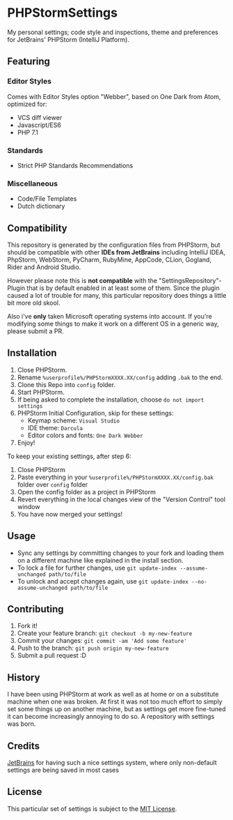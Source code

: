 # PHPStormSettings
My personal settings; code style and inspections, theme and preferences for JetBrains' PHPStorm (IntelliJ Platform).

## Featuring
### Editor Styles
Comes with Editor Styles option "Webber", based on One Dark from Atom, optimized for:
* VCS diff viewer
* Javascript/ES6
* PHP 7.1

### Standards
* Strict PHP Standards Recommendations

### Miscellaneous
* Code/File Templates
* Dutch dictionary

## Compatibility
This repository is generated by the configuration files from PHPStorm, but should be compatible with other **IDEs from JetBrains**
including IntelliJ IDEA, PhpStorm, WebStorm, PyCharm, RubyMine, AppCode, CLion, Gogland, Rider and Android Studio.

However please note this is **not compatible** with the "SettingsRepository"-Plugin that is by default enabled in at least some of them.
Since the plugin caused a lot of trouble for many, this particular repository does things a little bit more old skool.

Also i've **only** taken Microsoft operating systems into account. If you're modifying some things to make it work 
on a different OS in a generic way, please submit a PR.

## Installation
1. Close PHPStorm.
2. Rename `%userprofile%/PHPStormXXXX.XX/config` adding `.bak` to the end.
3. Clone this Repo into `config` folder.
4. Start PHPStorm.
5. If being asked to complete the installation, choose `do not import settings`
6. PHPStorm Initial Configuration, skip for these settings:
    - Keymap scheme: `Visual Studio`
    - IDE theme: `Darcula`
    - Editor colors and fonts: `One Dark Webber`
7. Enjoy!

To keep your existing settings, after step 6:
1. Close PHPStorm
2. Paste everything in your `%userprofile%/PHPStormXXXX.XX/config.bak` folder over `config` folder
3. Open the config folder as a project in PHPStorm
4. Revert everything in the local changes view of the "Version Control" tool window
5. You have now merged your settings!

## Usage
* Sync any settings by committing changes to your fork and loading 
them on a different machine like explained in the install section.
* To lock a file for further changes, use `git update-index --assume-unchanged path/to/file` 
* To unlock and accept changes again, use `git update-index --no-assume-unchanged path/to/file` 

## Contributing
1. Fork it!
2. Create your feature branch: `git checkout -b my-new-feature`
3. Commit your changes: `git commit -am 'Add some feature'`
4. Push to the branch: `git push origin my-new-feature`
5. Submit a pull request :D

## History
I have been using PHPStorm at work as well as at home or on a 
substitute machine when one was broken. At first it was not too much effort to simply set some things up on another machine, 
but as settings get more fine-tuned it can become increasingly annoying to do so. A repository with settings was born.

## Credits
[JetBrains](https://www.jetbrains.com/) for having such a nice settings system, where only non-default settings are being saved in most cases

## License
This particular set of settings is subject to the [MIT License](https://opensource.org/licenses/MIT).
